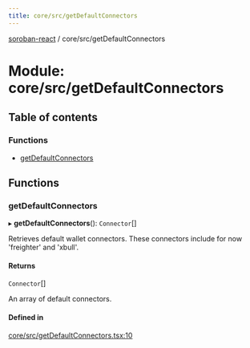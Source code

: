 ```yaml
---
title: core/src/getDefaultConnectors
---
```

[soroban-react](../README.md) / core/src/getDefaultConnectors

# Module: core/src/getDefaultConnectors

## Table of contents

### Functions

- [getDefaultConnectors](core_src_getDefaultConnectors.md#getdefaultconnectors)

## Functions

### getDefaultConnectors

▸ **getDefaultConnectors**(): `Connector`[]

Retrieves default wallet connectors.
These connectors include for now 'freighter' and 'xbull'.

#### Returns

`Connector`[]

An array of default connectors.

#### Defined in

[core/src/getDefaultConnectors.tsx:10](https://github.com/paltalabs/soroban-react/blob/cce29de/packages/core/src/getDefaultConnectors.tsx#L10)
